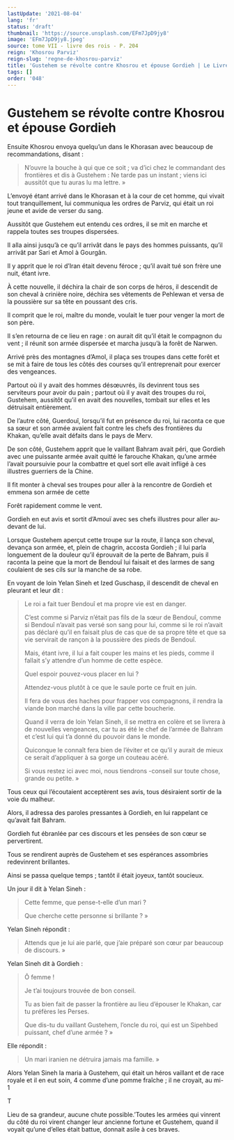 ```yaml
---
lastUpdate: '2021-08-04'
lang: 'fr'
status: 'draft'
thumbnail: 'https://source.unsplash.com/EFm7JpD9jy8'
image: 'EFm7JpD9jy8.jpeg'
source: tome VII - livre des rois - P. 204
reign: 'Khosrou Parviz'
reign-slug: 'regne-de-khosrou-parviz'
title: 'Gustehem se révolte contre Khosrou et épouse Gordieh | Le Livre des Rois | Shâhnâmeh'
tags: []
order: '048'
---
```


<!-- LTeX: language=fr -->

# Gustehem se révolte contre Khosrou et épouse Gordieh

Ensuite Khosrou envoya quelqu’un dans le Khorasan avec beaucoup de recommandations, disant :

> N’ouvre la bouche à qui que ce soit ; va d’ici chez le commandant des frontières et dis à Gustehem : Ne tarde pas un instant ; viens ici aussitôt que tu auras lu ma lettre. »

L’envoyé étant arrivé dans le Khorasan et à la cour de cet homme, qui vivait tout tranquillement, lui communiqua les ordres de Parviz, qui était un roi jeune et avide de verser du sang.

Aussitôt que Gustehem eut entendu ces ordres, il se mit en marche et rappela toutes ses troupes dispersées.

Il alla ainsi jusqu’à ce qu’il arrivât dans le pays des hommes puissants, qu’il arrivât par Sari et Amol à Gourgân.

Il y apprit que le roi d’Iran était devenu féroce ; qu’il avait tué son frère une nuit, étant ivre.

À cette nouvelle, il déchira la chair de son corps de héros, il descendit de son cheval à crinière noire, déchira ses vêtements de Pehlewan et versa de la poussière sur sa tête en poussant des cris.

Il comprit que le roi, maître du monde, voulait le tuer pour venger la mort de son père.

Il s’en retourna de ce lieu en rage : on aurait dit qu’il était le compagnon du vent ; il réunit son armée dispersée et marcha jusqu’à la forêt de Narwen.

Arrivé près des montagnes d’Amol, il plaça ses troupes dans cette forêt et se mit à faire de tous les côtés des courses qu’il entreprenait pour exercer des vengeances.

Partout où il y avait des hommes désœuvrés, ils devinrent tous ses serviteurs pour avoir du pain ; partout où il y avait des troupes du roi, Gustehem, aussitôt qu’il en avait des nouvelles, tombait sur elles et les détruisait entièrement.

De l’autre côté, Guerdouî, lorsqu’il fut en présence du roi, lui raconta ce que sa sœur et son armée avaient fait contre les chefs des frontières du Khakan, qu’elle avait défaits dans le pays de Merv.

De son côté, Gustehem apprit que le vaillant Bahram avait péri, que Gordieh avec une puissante armée avait quitté le farouche Khakan, qu’une armée l’avait poursuivie pour la combattre et quel sort elle avait infligé à ces illustres guerriers de la Chine.

Il fit monter à cheval ses troupes pour aller à la rencontre de Gordieh et emmena son armée de cette

Forêt rapidement comme le vent.

Gordieh en eut avis et sortit d’Amouï avec ses chefs illustres pour aller au-devant de lui.

Lorsque Gustehem aperçut cette troupe sur la route, il lança son cheval, devança son armée, et, plein de chagrin, accosta Gordieh ; il lui parla longuement de la douleur qu’il éprouvait de la perte de Bahram, puis il raconta la peine que la mort de Bendouî lui faisait et des larmes de sang coulaient de ses cils sur la manche de sa robe.

En voyant de loin Yelan Sineh et Ized Guschasp, il descendit de cheval en pleurant et leur dit :

> Le roi a fait tuer Bendouî et ma propre vie est en danger.
>
> C’est comme si Parviz n’était pas fils de la sœur de Bendouî, comme si Bendouî n’avait pas versé son sang pour lui, comme si le roi n’avait pas déclaré qu’il en faisait plus de cas que de sa propre tête et que sa vie servirait de rançon à la poussière des pieds de Bendouî.
>
> Mais, étant ivre, il lui a fait couper les mains et les pieds, comme il fallait s’y attendre d’un homme de cette espèce.
>
> Quel espoir pouvez-vous placer en lui ?
>
> Attendez-vous plutôt à ce que le saule porte ce fruit en juin.
>
> Il fera de vous des haches pour frapper vos compagnons, il rendra la viande bon marché dans la ville par cette boucherie.
>
> Quand il verra de loin Yelan Sineh, il se mettra en colère et se livrera à de nouvelles vengeances, car tu as été le chef de l’armée de Bahram et c’est lui qui t’a donné du pouvoir dans le monde.
>
> Quiconque le connaît fera bien de l’éviter et ce qu’il y aurait de mieux ce serait d’appliquer à sa gorge un couteau acéré.
>
> Si vous restez ici avec moi, nous tiendrons -conseil sur toute chose, grande ou petite. »

Tous ceux qui l’écoutaient acceptèrent ses avis, tous désiraient sortir de la voie du malheur.

Alors, il adressa des paroles pressantes à Gordieh, en lui rappelant ce qu’avait fait Bahram.

Gordieh fut ébranlée par ces discours et les pensées de son cœur se pervertirent.

Tous se rendirent auprès de Gustehem et ses espérances assombries redevinrent brillantes.

Ainsi se passa quelque temps ; tantôt il était joyeux, tantôt soucieux.

Un jour il dit à Yelan Sineh :

> Cette femme, que pense-t-elle d’un mari ?
>
> Que cherche cette personne si brillante ? »

Yelan Sineh répondit :

> Attends que je lui aie parlé, que j’aie préparé son cœur par beaucoup de discours. »

Yelan Sineh dit à Gordieh :

> Ô femme !
>
> Je t’ai toujours trouvée de bon conseil.
>
> Tu as bien fait de passer la frontière au lieu d’épouser le Khakan, car tu préfères les Perses.
>
> Que dis-tu du vaillant Gustehem, l’oncle du roi, qui est un Sipehbed puissant, chef d’une armée ? »

Elle répondit :

> Un mari iranien ne détruira jamais ma famille. »

Alors Yelan Sineh la maria à Gustehem, qui était un héros vaillant et de race royale et il en eut soin, 4 comme d’une pomme fraîche ; il ne croyait, au mi-
1

T

Lieu de sa grandeur, aucune chute possible.’Toutes les armées qui vinrent du côté du roi virent changer leur ancienne fortune et Gustehem, quand il voyait qu’une d’elles était battue, donnait asile à ces braves.
